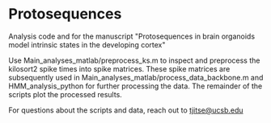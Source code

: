 # Protosequences
Analysis code and for the manuscript "Protosequences in brain organoids model intrinsic states in the developing cortex"

Use Main_analyses_matlab/preprocess_ks.m to inspect and preprocess the kilosort2 spike times into spike matrices. These spike matrices are subsequently used in Main_analyses_matlab/process_data_backbone.m and HMM_analysis_python for further processing the data. The remainder of the scripts plot the processed results.

For questions about the scripts and data, reach out to tjitse@ucsb.edu
